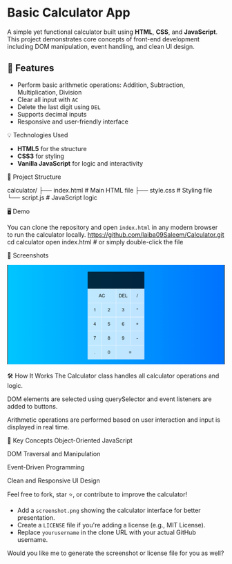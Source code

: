 # Basic Calculator App

A simple yet functional calculator built using **HTML**, **CSS**, and **JavaScript**. This project demonstrates core concepts of front-end development including DOM manipulation, event handling, and clean UI design.

## 🚀 Features

- Perform basic arithmetic operations: Addition, Subtraction, Multiplication, Division
- Clear all input with `AC`
- Delete the last digit using `DEL`
- Supports decimal inputs
- Responsive and user-friendly interface

 💡 Technologies Used

- **HTML5** for the structure
- **CSS3** for styling
- **Vanilla JavaScript** for logic and interactivity

 📁 Project Structure

calculator/
├── index.html # Main HTML file
├── style.css # Styling file
└── script.js # JavaScript logic


 🖥️ Demo

You can clone the repository and open `index.html` in any modern browser to run the calculator locally.
https://github.com/laiba09Saleem/Calculator.git
cd calculator
open index.html   # or simply double-click the file

📸 Screenshots

![Calculator Screenshot](Calculator.png)

🛠️ How It Works
The Calculator class handles all calculator operations and logic.

DOM elements are selected using querySelector and event listeners are added to buttons.

Arithmetic operations are performed based on user interaction and input is displayed in real time.

📌 Key Concepts
Object-Oriented JavaScript

DOM Traversal and Manipulation

Event-Driven Programming

Clean and Responsive UI Design

Feel free to fork, star ⭐, or contribute to improve the calculator!

- Add a `screenshot.png` showing the calculator interface for better presentation.
- Create a `LICENSE` file if you're adding a license (e.g., MIT License).
- Replace `yourusername` in the clone URL with your actual GitHub username.

Would you like me to generate the screenshot or license file for you as well?


